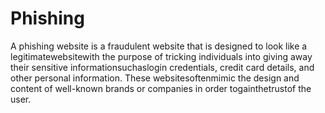 # Phishing
A phishing website is a fraudulent website that is designed to look like a legitimatewebsitewith the purpose of tricking individuals into giving away their sensitive informationsuchaslogin credentials, credit card details, and other personal information. These websitesoftenmimic the design and content of well-known brands or companies in order togainthetrustof the user.
